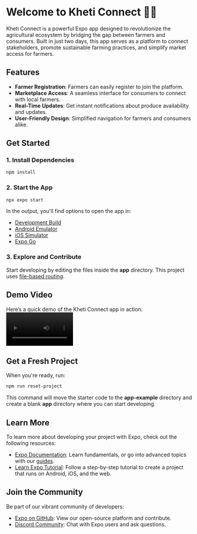 # Welcome to Kheti Connect 🌾🌱

Kheti Connect is a powerful Expo app designed to revolutionize the agricultural ecosystem by bridging the gap between farmers and consumers. Built in just two days, this app serves as a platform to connect stakeholders, promote sustainable farming practices, and simplify market access for farmers.

## Features

- **Farmer Registration**: Farmers can easily register to join the platform.
- **Marketplace Access**: A seamless interface for consumers to connect with local farmers.
- **Real-Time Updates**: Get instant notifications about produce availability and updates.
- **User-Friendly Design**: Simplified navigation for farmers and consumers alike.

## Get Started

### 1. Install Dependencies

```bash
npm install
```

### 2. Start the App

```bash
npx expo start
```

In the output, you'll find options to open the app in:

- [Development Build](https://docs.expo.dev/develop/development-builds/introduction/)
- [Android Emulator](https://docs.expo.dev/workflow/android-studio-emulator/)
- [iOS Simulator](https://docs.expo.dev/workflow/ios-simulator/)
- [Expo Go](https://expo.dev/go)

### 3. Explore and Contribute

Start developing by editing the files inside the **app** directory. This project uses [file-based routing](https://docs.expo.dev/router/introduction).

## Demo Video

Here’s a quick demo of the Kheti Connect app in action:
<video src='https://github.com/user-attachments/assets/6b544bd0-e08e-460b-b790-aa5513c84492' width=180/>


## Get a Fresh Project

When you're ready, run:

```bash
npm run reset-project
```

This command will move the starter code to the **app-example** directory and create a blank **app** directory where you can start developing.

## Learn More

To learn more about developing your project with Expo, check out the following resources:

- [Expo Documentation](https://docs.expo.dev/): Learn fundamentals, or go into advanced topics with our [guides](https://docs.expo.dev/guides).
- [Learn Expo Tutorial](https://docs.expo.dev/tutorial/introduction/): Follow a step-by-step tutorial to create a project that runs on Android, iOS, and the web.

## Join the Community

Be part of our vibrant community of developers:

- [Expo on GitHub](https://github.com/expo/expo): View our open-source platform and contribute.
- [Discord Community](https://chat.expo.dev): Chat with Expo users and ask questions.

